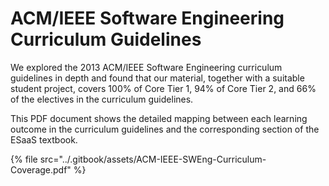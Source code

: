 # ACM/IEEE Software Engineering Curriculum Guidelines

We explored the 2013 ACM/IEEE Software Engineering curriculum guidelines in depth and found that our material, together with a suitable student project, covers 100% of Core Tier 1, 94% of Core Tier 2, and 66% of the electives in the curriculum guidelines.

This PDF document shows the detailed mapping between each learning outcome in the curriculum guidelines and the corresponding section of the ESaaS textbook.

{% file src="../.gitbook/assets/ACM-IEEE-SWEng-Curriculum-Coverage.pdf" %}
